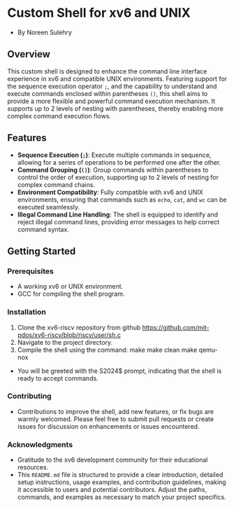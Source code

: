 # Custom Shell for xv6 and UNIX
- By Noreen Sulehry

## Overview
This custom shell is designed to enhance the command line interface experience in xv6 and compatible UNIX environments. Featuring support for the sequence execution operator `;`, and the capability to understand and execute commands enclosed within parentheses `()`, this shell aims to provide a more flexible and powerful command execution mechanism. It supports up to 2 levels of nesting with parentheses, thereby enabling more complex command execution flows.

## Features
- **Sequence Execution (`;`)**: Execute multiple commands in sequence, allowing for a series of operations to be performed one after the other.
- **Command Grouping (`()`)**: Group commands within parentheses to control the order of execution, supporting up to 2 levels of nesting for complex command chains.
- **Environment Compatibility**: Fully compatible with xv6 and UNIX environments, ensuring that commands such as `echo`, `cat`, and `wc` can be executed seamlessly.
- **Illegal Command Line Handling**: The shell is equipped to identify and reject illegal command lines, providing error messages to help correct command syntax.

## Getting Started

### Prerequisites
- A working xv6 or UNIX environment.
- GCC for compiling the shell program.

### Installation
1. Clone the xv6-riscv repository from github https://github.com/mit-pdos/xv6-riscv/blob/riscv/user/sh.c
2. Navigate to the project directory.
3. Compile the shell using the command:
   make
   make clean
   make qemu-nox

- You will be greeted with the S2024$ prompt, indicating that the shell is ready to accept commands.

### Contributing
- Contributions to improve the shell, add new features, or fix bugs are warmly welcomed. Please feel free to submit pull requests or create issues for discussion on enhancements or issues encountered.

### Acknowledgments
- Gratitude to the xv6 development community for their educational resources.
- This `README.md` file is structured to provide a clear introduction, detailed setup instructions, usage examples, and contribution guidelines, making it accessible to users and potential contributors. Adjust the paths, commands, and examples as necessary to match your project specifics.
